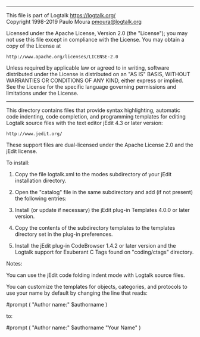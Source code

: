 ________________________________________________________________________

This file is part of Logtalk <https://logtalk.org/>  
Copyright 1998-2019 Paulo Moura <pmoura@logtalk.org>

Licensed under the Apache License, Version 2.0 (the "License");
you may not use this file except in compliance with the License.
You may obtain a copy of the License at

    http://www.apache.org/licenses/LICENSE-2.0

Unless required by applicable law or agreed to in writing, software
distributed under the License is distributed on an "AS IS" BASIS,
WITHOUT WARRANTIES OR CONDITIONS OF ANY KIND, either express or implied.
See the License for the specific language governing permissions and
limitations under the License.
________________________________________________________________________


This directory contains files that provide syntax highlighting, automatic
code indenting, code completion, and programming templates for editing 
Logtalk source files with the text editor jEdit 4.3 or later version:

	http://www.jedit.org/

These support files are dual-licensed under the Apache License 2.0 and the
jEdit license.

To install:

1.	Copy the file logtalk.xml to the modes subdirectory of your jEdit 
	installation directory.

2.	Open the "catalog" file in the same subdirectory and add (if not 
	present) the following entries:

	<MODE NAME="logtalk" FILE="logtalk.xml" FILE_NAME_GLOB="*.{lgt,logtalk}" />

3.	Install (or update if necessary) the jEdit plug-in Templates 4.0.0
	or later version.

4.	Copy the contents of the subdirectory templates to the templates 
	directory set in the plug-in preferences.

5.	Install the jEdit plug-in CodeBrowser 1.4.2 or later version and the 
	Logtalk support for Exuberant C Tags found on "coding/ctags" directory.

Notes:

You can use the jEdit code folding indent mode with Logtalk source files.

You can customize the templates for objects, categories, and protocols 
to use your name by default by changing the line that reads:

#prompt ( "Author name:" $authorname )

to:

#prompt ( "Author name:" $authorname "Your Name" )
